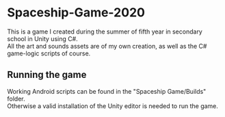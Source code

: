 # Spaceship-Game-2020
This is a game I created during the summer of fifth year in secondary school in Unity using C#.<br/>
All the art and sounds assets are of my own creation, as well as the C# game-logic scripts of course. <br/>
## Running the game
Working Android scripts can be found in the "Spaceship Game/Builds" folder. <br/>
Otherwise a valid installation of the Unity editor is needed to run the game.
